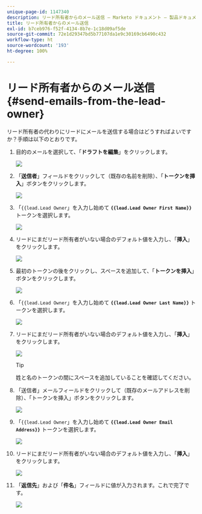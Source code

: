```yaml
---
unique-page-id: 1147340
description: リード所有者からのメール送信 — Marketo ドキュメント — 製品ドキュメント
title: リード所有者からのメール送信
exl-id: b7ceb976-f52f-4134-8b7e-1c18d09af5de
source-git-commit: 72e1d29347bd5b77107da1e9c30169cb6490c432
workflow-type: ht
source-wordcount: '193'
ht-degree: 100%

---
```


# リード所有者からのメール送信 {#send-emails-from-the-lead-owner}

リード所有者の代わりにリードにメールを送信する場合はどうすればよいですか？手順は以下のとおりです。

1. 目的のメールを選択して、「**ドラフトを編集**」をクリックします。

   ![](assets/one.png)

1. 「**送信者**」フィールドをクリックして（既存の名前を削除）、「**トークンを挿入**」ボタンをクリックします。

   ![](assets/two.png)

1. 「`{{lead.Lead Owner`」を入力し始めて **`{{lead.Lead Owner First Name}}`** トークンを選択します。

   ![](assets/image2014-9-11-13-3a7-3a43.png)

1. リードにまだリード所有者がいない場合のデフォルト値を入力し、「**挿入**」をクリックします。

   ![](assets/image2014-9-11-13-3a7-3a58.png)

1. 最初のトークンの後をクリックし、スペースを追加して、「**トークンを挿入**」ボタンをクリックします。

   ![](assets/five.png)

1. 「`{{lead.Lead Owner`」を入力し始めて **`{{lead.Lead Owner Last Name}}`** トークンを選択します。

   ![](assets/image2014-9-11-13-3a8-3a24.png)

1. リードにまだリード所有者がいない場合のデフォルト値を入力し、「**挿入**」をクリックします。

   ![](assets/image2014-9-11-13-3a8-3a39.png)

   >[!TIP]
   >
   >姓と名のトークンの間にスペースを追加していることを確認してください。

1. 「送信者」メールフィールドをクリックして（既存のメールアドレスを削除）、「トークンを挿入」ボタンをクリックします。

   ![](assets/eight.png)

1. 「`{{lead.Lead Owner`」を入力し始めて **`{{lead.Lead Owner Email Address}}`** トークンを選択します。

   ![](assets/image2014-9-11-13-3a9-3a33.png)

1. リードにまだリード所有者がいない場合のデフォルト値を入力し、「**挿入**」をクリックします。

   ![](assets/ten.png)

1. 「**返信先**」および「**件名**」フィールドに値が入力されます。これで完了です。

   ![](assets/eleven.png)
